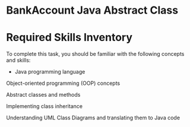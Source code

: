 # BankAccount Java Abstract Class

# Required Skills Inventory
To complete this task, you should be familiar with the following concepts and skills:

 * Java programming language

Object-oriented programming (OOP) concepts

Abstract classes and methods

Implementing class inheritance

Understanding UML Class Diagrams and translating them to Java code
 
